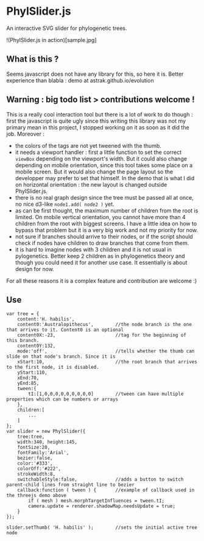 # PhylSlider.js
An interactive SVG slider for phylogenetic trees.

!(PhylSlider.js in action)[sample.jpg]

## What is this ?
Seems javascript does not have any library for this, so here it is. Better experience than blabla : demo at astrak.github.io/evolution

## Warning : big todo list > contributions welcome !
This is a really cool interaction tool but there is a lot of work to do though : first the javascript is quite ugly since this writing this library was not my primary mean in this project, I stopped working on it as soon as it did the job. Moreover :
- the colors of the tags are not yet tweened with the thumb. 
- it needs a viewport handler : first a little function to set the correct `viewBox` depending on the viewport's width. But it could also change depending on mobile orientation, since this tool takes some place on a mobile screen. But it would also change the page layout so the developper may prefer to set that himself. In the demo that is what I did on horizontal orientation : the new layout is changed outside PhylSlider.js.
- there is no real graph design since the tree must be passed all at once, no nice d3-like `node1.add( node2 )` yet.
- as can be first thought, the maximum number of children from the root is limited. On mobile vertical orientation, you cannot have more than 4 children from the root with biggest screens. I have a little idea on how to bypass that problem but it is a very big work and not my priority for now.
- not sure if branches should arrive to their nodes, or if the script should check if nodes have children to draw branches that come from them.
- it is hard to imagine nodes with 3 children and it is not usual in pylogenetics. Better keep 2 children as in phylogenetics theory and though you could need it for another use case. It essentially is about design for now.

For all these reasons it is a complex feature and contribution are welcome :)

## Use
	var tree = {
		content:'H. habilis',
		content0:'Australopithecus',        //the node branch is the one that arrives to it. Content0 is an optional
		content0X:-23,                      //tag for the beginning of this branch.
		content0Y:132,                      
		mode:'off',                         //tells whether the thumb can slide on that node's branch. Since it is
		xStart:10,                          //the root branch that arrives to the first node, it is disabled.
		yStart:110,
		xEnd:70,
		yEnd:85,
		tween:{
			tI:[1,0,0,0,0,0,0,0,0,0]        //tween can have multiple properties which can be numbers or arrays
		},
		children:[
			...
		]
	};
	var slider = new PhylSlider({
		tree:tree,
		width:340, height:145,
		fontSize:20,
		fontFamily:'Arial',
		bezier:false,
		color:'#333',
		colorOff:'#222',
		strokeWidth:8,
		switchableStyle:false,              //adds a button to switch parent-child lines from straight line to bezier
		callback:function ( tween ) {       //example of callback used in the threejs demo above
			if ( mesh ) mesh.morphTargetInfluences = tween.tI;
			camera.update = renderer.shadowMap.needsUpdate = true;
		}
	});

	slider.setThumb( 'H. habilis' );        //sets the initial active tree node